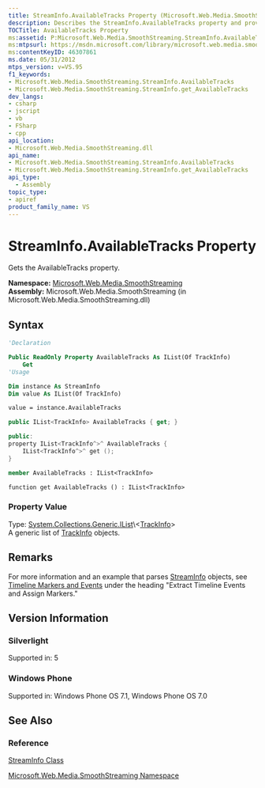 ```yaml
---
title: StreamInfo.AvailableTracks Property (Microsoft.Web.Media.SmoothStreaming)
description: Describes the StreamInfo.AvailableTracks property and provides the property's syntax, remarks, and version information.
TOCTitle: AvailableTracks Property
ms:assetid: P:Microsoft.Web.Media.SmoothStreaming.StreamInfo.AvailableTracks
ms:mtpsurl: https://msdn.microsoft.com/library/microsoft.web.media.smoothstreaming.streaminfo.availabletracks(v=VS.95)
ms:contentKeyID: 46307861
ms.date: 05/31/2012
mtps_version: v=VS.95
f1_keywords:
- Microsoft.Web.Media.SmoothStreaming.StreamInfo.AvailableTracks
- Microsoft.Web.Media.SmoothStreaming.StreamInfo.get_AvailableTracks
dev_langs:
- csharp
- jscript
- vb
- FSharp
- cpp
api_location:
- Microsoft.Web.Media.SmoothStreaming.dll
api_name:
- Microsoft.Web.Media.SmoothStreaming.StreamInfo.AvailableTracks
- Microsoft.Web.Media.SmoothStreaming.StreamInfo.get_AvailableTracks
api_type:
  - Assembly
topic_type:
- apiref
product_family_name: VS
---
```


# StreamInfo.AvailableTracks Property

Gets the AvailableTracks property.

**Namespace:**  [Microsoft.Web.Media.SmoothStreaming](microsoft-web-media-smoothstreaming-namespace_1.md)  
**Assembly:**  Microsoft.Web.Media.SmoothStreaming (in Microsoft.Web.Media.SmoothStreaming.dll)

## Syntax

```vb
'Declaration

Public ReadOnly Property AvailableTracks As IList(Of TrackInfo)
    Get
'Usage

Dim instance As StreamInfo
Dim value As IList(Of TrackInfo)

value = instance.AvailableTracks
```

```csharp
public IList<TrackInfo> AvailableTracks { get; }
```

```cpp
public:
property IList<TrackInfo^>^ AvailableTracks {
    IList<TrackInfo^>^ get ();
}
```

``` fsharp
member AvailableTracks : IList<TrackInfo>
```

```jscript
function get AvailableTracks () : IList<TrackInfo>
```

### Property Value

Type: [System.Collections.Generic.IList](https://msdn.microsoft.com/library/5y536ey6\(v=vs.95\))\<[TrackInfo](trackinfo-class-microsoft-web-media-smoothstreaming_1.md)\>  
A generic list of [TrackInfo](trackinfo-class-microsoft-web-media-smoothstreaming_1.md) objects.

## Remarks

For more information and an example that parses [StreamInfo](streaminfo-class-microsoft-web-media-smoothstreaming_1.md) objects, see [Timeline Markers and Events](timeline-markers-and-events.md) under the heading "Extract Timeline Events and Assign Markers."

## Version Information

### Silverlight

Supported in: 5  

### Windows Phone

Supported in: Windows Phone OS 7.1, Windows Phone OS 7.0  

## See Also

### Reference

[StreamInfo Class](streaminfo-class-microsoft-web-media-smoothstreaming_1.md)

[Microsoft.Web.Media.SmoothStreaming Namespace](microsoft-web-media-smoothstreaming-namespace_1.md)
